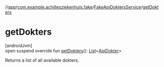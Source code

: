 //[app](../../../index.md)/[com.example.achillesziekenhuis.fake](../index.md)/[FakeApiDoktersService](index.md)/[getDokters](get-dokters.md)

# getDokters

[androidJvm]\
open suspend override fun [getDokters](get-dokters.md)(): [List](https://kotlinlang.org/api/latest/jvm/stdlib/kotlin.collections/-list/index.html)&lt;[ApiDokter](../../com.example.achillesziekenhuis.network/-api-dokter/index.md)&gt;

Returns a list of all available dokters.
